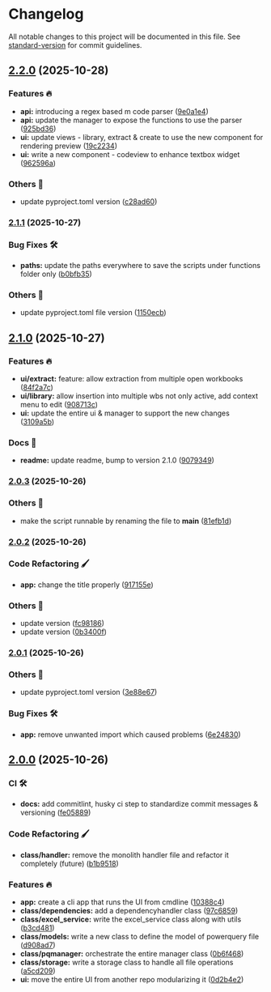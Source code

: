 # Changelog

All notable changes to this project will be documented in this file. See [standard-version](https://github.com/conventional-changelog/standard-version) for commit guidelines.

## [2.2.0](https://github.com/tks18/xl-pq-handler/compare/v2.1.1...v2.2.0) (2025-10-28)


### Features 🔥

* **api:** introducing a regex based m code parser ([9e0a1e4](https://github.com/tks18/xl-pq-handler/commit/9e0a1e4b5fd7fef59ed8b7f927d2779ffb434f01))
* **api:** update the manager to expose the functions to use the parser ([925bd36](https://github.com/tks18/xl-pq-handler/commit/925bd36e4999522de13733460d40d359ea725483))
* **ui:** update views - library, extract & create to use the new component for rendering preview ([19c2234](https://github.com/tks18/xl-pq-handler/commit/19c223462daea426c3501b75ee2ad8040486c3d8))
* **ui:** write a new component - codeview to enhance textbox widget ([962596a](https://github.com/tks18/xl-pq-handler/commit/962596a268e3a69abd8e73db99809c18ee662d9b))


### Others 🔧

* update pyproject.toml version ([c28ad60](https://github.com/tks18/xl-pq-handler/commit/c28ad60b2f72c36f34117381e1d703c1d4feaae2))

### [2.1.1](https://github.com/tks18/xl-pq-handler/compare/v2.1.0...v2.1.1) (2025-10-27)


### Bug Fixes 🛠

* **paths:** update the paths everywhere to save the scripts under functions folder only ([b0bfb35](https://github.com/tks18/xl-pq-handler/commit/b0bfb3559bda8279d801b4731598bd900a45f6a8))


### Others 🔧

* update pyproject.toml file version ([1150ecb](https://github.com/tks18/xl-pq-handler/commit/1150ecb800ceebe307a4891143709ce7a7ece3b4))

## [2.1.0](https://github.com/tks18/xl-pq-handler/compare/v2.0.3...v2.1.0) (2025-10-27)


### Features 🔥

* **ui/extract:** feature: allow extraction from multiple open workbooks ([84f2a7c](https://github.com/tks18/xl-pq-handler/commit/84f2a7c3eae8e885c9ee15ad4d80d5ba3e817cdf))
* **ui/library:** allow insertion into multiple wbs not only active, add context menu to edit ([908713c](https://github.com/tks18/xl-pq-handler/commit/908713c033b20b82edcf96cab2bf9d43df3a28a9))
* **ui:** update the entire ui & manager to support the new changes ([3109a5b](https://github.com/tks18/xl-pq-handler/commit/3109a5bd68be9fe46140601e9a0a538d69d1b90e))


### Docs 📃

* **readme:** update readme, bump to version 2.1.0 ([9079349](https://github.com/tks18/xl-pq-handler/commit/907934980db99cc6e8c6400eb639b129e7807819))

### [2.0.3](https://github.com/tks18/xl-pq-handler/compare/v2.0.2...v2.0.3) (2025-10-26)


### Others 🔧

* make the script runnable by renaming the file to __main__ ([81efb1d](https://github.com/tks18/xl-pq-handler/commit/81efb1dc2a75e2f9fef1c3ff526a7099e3ea3428))

### [2.0.2](https://github.com/tks18/xl-pq-handler/compare/v2.0.1...v2.0.2) (2025-10-26)


### Code Refactoring 🖌

* **app:** change the title properly ([917155e](https://github.com/tks18/xl-pq-handler/commit/917155edbf9c036069dd7c24b9a356a070116401))


### Others 🔧

* update version ([fc98186](https://github.com/tks18/xl-pq-handler/commit/fc981863e62e568e267ff0c5c1be2f2e44c04d6d))
* update version ([0b3400f](https://github.com/tks18/xl-pq-handler/commit/0b3400fa8d59974b9033ad19cc6ffb19a6fbbc1c))

### [2.0.1](https://github.com/tks18/xl-pq-handler/compare/v2.0.0...v2.0.1) (2025-10-26)


### Others 🔧

* update pyproject.toml version ([3e88e67](https://github.com/tks18/xl-pq-handler/commit/3e88e670b695ee48194b273f2cd7b46534fe665f))


### Bug Fixes 🛠

* **app:** remove unwanted import which caused problems ([6e24830](https://github.com/tks18/xl-pq-handler/commit/6e24830f9aea851aa383dcbc6c588c4053eee1d5))

## [2.0.0](https://github.com/tks18/xl-pq-handler/compare/v1.1.1...v2.0.0) (2025-10-26)


### CI 🛠

* **docs:** add commitlint, husky ci step to standardize commit messages & versioning ([fe05889](https://github.com/tks18/xl-pq-handler/commit/fe058891fd41a5a95579752f6b1cf77446a7ad96))


### Code Refactoring 🖌

* **class/handler:** remove the monolith handler file and refactor it completely (future) ([b1b9518](https://github.com/tks18/xl-pq-handler/commit/b1b951800fdff806fb13b4d792c0a1277daf0414))


### Features 🔥

* **app:** create a cli app that runs the UI from cmdline ([10388c4](https://github.com/tks18/xl-pq-handler/commit/10388c493fd3dccb601e73ab0b4f740d548af73a))
* **class/dependencies:** add a dependencyhandler class ([97c6859](https://github.com/tks18/xl-pq-handler/commit/97c685963e2f99c291f2e49056d4ada4e6a815c3))
* **class/excel_service:** write the excel_service class along with utils ([b3cd481](https://github.com/tks18/xl-pq-handler/commit/b3cd48198bf5725d301d4bd2555147971fe36502))
* **class/models:** write a new class to define the model of powerquery file ([d908ad7](https://github.com/tks18/xl-pq-handler/commit/d908ad760982bdb38b78d9c29787bf714c2d00c7))
* **class/pqmanager:** orchestrate the entire manager class ([0b6f468](https://github.com/tks18/xl-pq-handler/commit/0b6f468e816a04e936e4ee6002c99629009f5d03))
* **class/storage:** write a storage class to handle all file operations ([a5cd209](https://github.com/tks18/xl-pq-handler/commit/a5cd2090dc80ec5dbe938a7744fd43b96c4e9a75))
* **ui:** move the entire UI from another repo modularizing it ([0d2b4e2](https://github.com/tks18/xl-pq-handler/commit/0d2b4e23c1b213774839cf562194fdccf83faa27))
